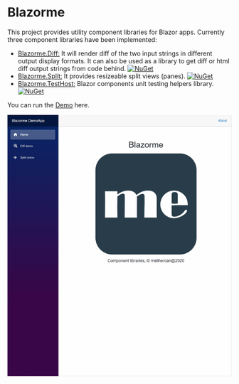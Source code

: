 # Blazorme
This project provides utility component libraries for Blazor apps. 
Currently three component libraries have been implemented:
* [Blazorme.Diff:](Diff/README.md) It will render diff of the two input strings in different output display formats.
It can also be used as a library to get diff or html diff output strings from code behind. [![NuGet](https://img.shields.io/nuget/v/Blazorme.Diff.svg)](https://www.nuget.org/packages/Blazorme.Diff)
* [Blazorme.Split:](Split/README.md) It provides resizeable split views (panes). [![NuGet](https://img.shields.io/nuget/v/Blazorme.Split.svg)](https://www.nuget.org/packages/Blazorme.Split)
* [Blazorme.TestHost:](TestHost/README.md) Blazor components unit testing helpers library. [![NuGet](https://img.shields.io/nuget/v/Blazorme.TestHost.svg)](https://www.nuget.org/packages/Blazorme.TestHost)


You can run the [Demo](https://melihercan.github.io/) here.

![alt text](https://github.com/melihercan/Blazorme/blob/master/doc/Blazorme.gif)
